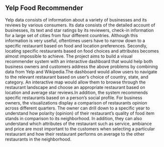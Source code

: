 ## Yelp Food Recommender ##

Yelp data consists of information about a variety of businesses and its reviews by various consumers. Its data consists of the detailed account of businesses, its text and star ratings by its reviewers, check-in information for a large set of cities from four different countries. Although this information is very useful, oftentimes users have to narrow down to a specific restaurant based on food and location preferences. Secondly, locating specific restaurants based on food choices and attributes becomes almost impossible to achieve. The project aims to build a visual recommender system with an interactive dashboard that would help both business owners and customers address the above problems by combining data from Yelp and Wikipedia.The dashboard would allow users to navigate to the relevant restaurant based on user’s choice of country, state, and category. An interactive map would allow them to browse through the restaurant landscape and choose an appropriate restaurant based on location and average star reviews.In addition, the system recommends specific restaurants based on a person’s social profile.   For business owners, the visualizations display a comparison of restaurants opinion across different quarters. The owner can drill down to a specific year to understand how polarity (opinion) of their restaurant’s quality of food item stands in comparison to its neighborhood. In addition, they can also understand which attributes of the restaurant such as service, ambiance and price are most important to the customers when selecting a particular restaurant and how their restaurant performs on average to the other restaurants in the neighborhood.
